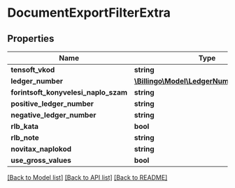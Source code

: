 # DocumentExportFilterExtra

## Properties
Name | Type | Description | Notes
------------ | ------------- | ------------- | -------------
**tensoft_vkod** | **string** |  | [optional] 
**ledger_number** | [**\Billingo\Model\LedgerNumberInformation**](LedgerNumberInformation.md) |  | [optional] 
**forintsoft_konyvelesi_naplo_szam** | **string** |  | [optional] 
**positive_ledger_number** | **string** |  | [optional] 
**negative_ledger_number** | **string** |  | [optional] 
**rlb_kata** | **bool** |  | [optional] 
**rlb_note** | **string** |  | [optional] 
**novitax_naplokod** | **string** |  | [optional] 
**use_gross_values** | **bool** |  | [optional] 

[[Back to Model list]](../../README.md#documentation-for-models) [[Back to API list]](../../README.md#documentation-for-api-endpoints) [[Back to README]](../../README.md)

